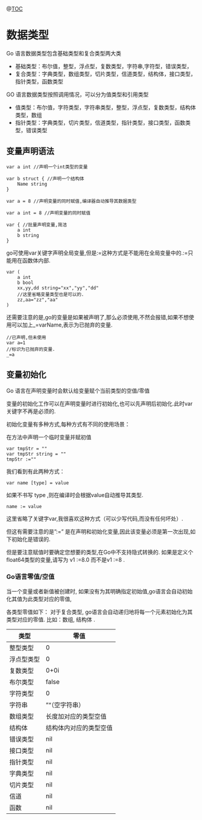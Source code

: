 @[TOC]()
# 数据类型

Go 语言数据类型包含基础类型和复合类型两大类

- 基础类型：布尔值，整型，浮点型，复数类型，字符串,字符型，错误类型，
- 复合类型：字典类型，数组类型，切片类型，信道类型，结构体，接口类型，指针类型，函数类型


GO 语言数据类型按照调用情况，可以分为值类型和引用类型

- 值类型：布尔值，字符类型，字符串类型，整型，浮点型，复数类型，结构体类型，数组
- 指针类型：字典类型，切片类型，信道类型，指针类型，接口类型，函数类型，错误类型

## 变量声明语法
```
var a int //声明一个int类型的变量

var b struct { //声明一个结构体
    Name string
}

var a = 8 //声明变量的同时赋值,编译器自动推导其数据类型

var a int = 8 //声明变量的同时赋值

var { //批量声明变量,简洁
    a int
    b string
}
```
go可使用var关键字声明全局变量,但是:=这种方式是不能用在全局变量中的.:=只能用在函数体内部.
```
var (
    a int
    b bool
    xx,yy,dd string="xx","yy","dd"
    //这里省略变量类型也是可以的.
    zz,aa="zz","aa"
)
```
还需要注意的是,go的变量是如果被声明了,那么必须使用,不然会报错,如果不想使用可以加上_=varName,表示为已抛弃的变量.
```
//已声明,但未使用
var a=1
//标识为已抛弃的变量.
_=a
```

## 变量初始化
Go 语言在声明变量时会默认给变量赋个当前类型的空值/零值

变量的初始化工作可以在声明变量时进行初始化,也可以先声明后初始化.此时var关键字不再是必须的.

初始化变量有多种方式,每种方式有不同的使用场景：

在方法中声明一个临时变量并赋初值
```
var tmpStr = ""
var tmpStr string = ""
tmpStr :=""
```
我们看到有此两种方式：
```
var name [type] = value
```
如果不书写 type ,则在编译时会根据value自动推导其类型.
```
name := value
```

这里省略了关键字var,我很喜欢这种方式（可以少写代码,而没有任何坏处）.

但这有需要注意的是”:=” 是在声明和初始化变量,因此该变量必须是第一次出现,如下初始化是错误的. 

但是要注意赋值时要确定您想要的类型,在Go中不支持隐式转换的. 如果是定义个float64类型的变量,请写为 v1 :=8.0 而不是v1 :=8 .

### Go语言零值/空值

当一个变量或者新值被创建时, 如果没有为其明确指定初始值,go语言会自动初始化其值为此类型对应的零值, 

各类型零值如下： 对于复合类型, go语言会自动递归地将每一个元素初始化为其类型对应的零值. 比如：数组, 结构体 .

|类型|零值|
|---|---|
|整型类型|0|
|浮点型类型|0|
|复数类型|0+0i|
|布尔类型|false|
|字符类型|0|
|字符串|”“（空字符串）|
|数组类型|长度加对应的类型空值|
|结构体|结构体内对应的类型空值|
|错误类型|nil|
|接口类型|nil|
|指针类型|nil|
|字典类型|nil|
|切片类型|nil|
|信道|nil|
|函数|nil|